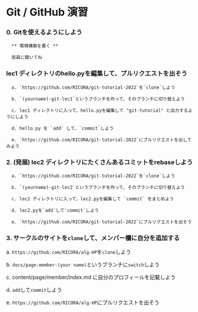 # Git / GitHub 演習

### 0. Gitを使えるようにしよう
  
      ** 環境構築を書く **

      部員に聞いてね

### lec1 ディレクトリのhello.pyを編集して、プルリクエストを出そう

      a. `https://github.com/RICORA/git-tutorial-2022`を`clone`しよう

      b. `(yourname)-git-lec1`というブランチを作って、そのブランチに切り替えよう
   
      c. lec1 ディレクトリに入って、hello.pyを編集して "git-tutorial" と出力するようにしよう 

      d. hello.py を `add` して、`commit`しよう

      e. `https://github.com/RICORA/git-tutorial-2022`にプルリクエストを出してみよう

### 2. (発展) lec2 ディレクトリにたくさんあるコミットをrebaseしよう
  
      a. `https://github.com/RICORA/git-tutorial-2022`を`clone`しよう

      b. `(yourname)-git-lec2`というブランチを作って、そのブランチに切り替えよう

      c. lec2 ディレクトリに入って、lec2.pyを編集して `commit` をまとめよう

      d. lec2.pyを`add`して`commit`しよう 

      e. `https://github.com/RICORA/git-tutorial-2022`にプルリクエストを出そう

### 3. サークルのサイトを`clone`して、メンバー欄に自分を追加する

   a. `https://github.com/RICORA/alg-HP`を`clone`しよう

   b. `docs/page-member-(your name)`というブランチに`switch`しよう

   c. content/page/member/index.md に自分のプロフィールを記載しよう

   d. `add`して`commit`しよう

   e. `https://github.com/RICORA/alg-HP`にプルリクエストを出そう
